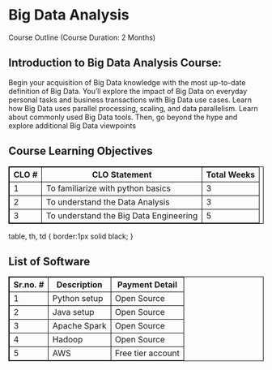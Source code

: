 <h1>Big Data Analysis</h1>
Course Outline (Course Duration: 2 Months)
<h2>Introduction to Big Data Analysis Course:</h2>
Begin your acquisition of Big Data knowledge with the most up-to-date definition of Big Data. You’ll
explore the impact of Big Data on everyday personal tasks and business transactions with Big Data use
cases. Learn how Big Data uses parallel processing, scaling, and data parallelism. Learn about commonly
used Big Data tools. Then, go beyond the hype and explore additional Big Data viewpoints
<html>
<style>
table, th, td {
  border:1px solid black;
}
</style>
<body>

<h2>Course Learning Objectives</h2>

<table style="width:100%">
  <tr>
    <th>CLO #</th>
    <th>CLO Statement</th>
    <th>Total Weeks</th>
  </tr>
  <tr>
    <td>1</td>
    <td>To familiarize with python basics</td>
    <td>3</td>
  </tr>
  <tr>
    <td>2</td>
    <td>To understand the Data Analysis</td>
    <td>3</td>
  </tr>
   <tr>
    <td>3</td>
    <td>To understand the Big Data Engineering</td>
    <td>5</td>
  </tr>
</table>
table, th, td {
  border:1px solid black;
}
</style>
<body>

<h2>List of Software</h2>

<table style="width:100%">
  <tr>
    <th>Sr.no. #</th>
    <th>Description</th>
    <th>Payment Detail</th>
  </tr>
  <tr>
    <td>1</td>
    <td>Python setup</td>
    <td>Open Source</td>
  </tr>
  <tr>
    <td>2</td>
    <td>Java setup</td>
    <td>Open Source</td>
  </tr>
   <tr>
    <td>3</td>
    <td>Apache Spark</td>
    <td>Open Source</td>
  </tr>
  <tr>
    <td>4</td>
    <td>Hadoop</td>
    <td>Open Source</td>
  </tr>
  <tr>
    <td>5</td>
    <td>AWS</td>
    <td>Free tier account</td>
  </tr>
</table>
</body>
</html>


